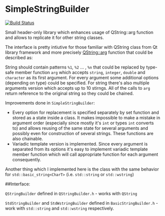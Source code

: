 # SimpleStringBuilder
[![Build Status](https://travis-ci.org/Predelnik/SimpleStringBuilder.svg?branch=master)](https://travis-ci.org/Predelnik/SimpleStringBuilder)

Small header-only library which enhances usage of QString::arg function and allows to replicate it for other string classes.

The interface is pretty intiutive for those familiar with QString class from Qt library framework and more precisely [QString::arg](http://doc-snapshots.qt.io/4.8/qstring.html#arg) function that could be described as:

String should contain patterns `%1`, `%2` ... , `%n` that could be replaced by type-safe member function `arg` which accepts `string`, `integer`, `double` and `character` as its first argument. For every argument some additional options (depending on type) could be specified. For string there's also multiple arguments version which accepts up to 10 stirngs. All of the calls to `arg` return reference to the original string so they could be chained.

Improvements done in `SimpleStringBuilder`:
* Every option for replacement is specified separately by set function and stored as a state inside a class. It makes impossible to make a mistake in argument order (especially since mostly it's `int` or types `int` converts to) and allows reusing of the same state for several arguments and possibly even for construction of several strings. These functions are also chainable.
* Variadic template version is implemented. Since every argument is separated from its options it's easy to implement variadic template member function which will call appropriate function for each argument consequently.

Another thing which I implemented here is the class with the same behavior for `std::basic_string<CharT>` (i.e. `std::string` or `std::wstring`)

##Interface:

`QStringBuilder` defined in `QStringBuilder.h` - works with `QString`

`StdStringBuilder` and `StdWstringBuilder` defined in `BasicStringBuilder.h` - work with `std::string` and `std::wstring` respectively.
